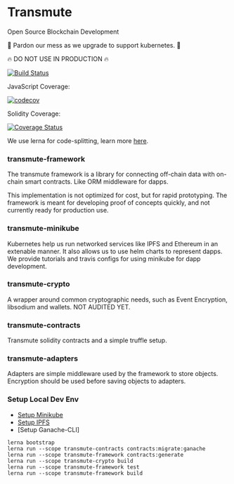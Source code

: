 # Transmute

Open Source Blockchain Development 

🚧 Pardon our mess as we upgrade to support kubernetes. 🚧

🔥 DO NOT USE IN PRODUCTION 🔥

[![Build Status](https://travis-ci.org/transmute-industries/transmute.svg?branch=master)](https://travis-ci.org/transmute-industries/transmute)


JavaScript Coverage:

[![codecov](https://codecov.io/gh/transmute-industries/transmute/branch/master/graph/badge.svg)](https://codecov.io/gh/transmute-industries/transmute)


Solidity Coverage:

[![Coverage Status](https://coveralls.io/repos/github/transmute-industries/transmute/badge.svg?branch=feature%2Fokta-ci)](https://coveralls.io/github/transmute-industries/transmute?branch=feature%2Fokta-ci)

We use lerna for code-splitting, learn more [here](https://github.com/lerna/lerna).

### transmute-framework

The transmute framework is a library for connecting off-chain data with on-chain smart contracts. Like ORM middleware for dapps. 

This implementation is not optimized for cost, but for rapid prototyping. The framework is meant for developing proof of concepts quickly, and not currently ready for production use.

### transmute-minikube

Kubernetes help us run networked services like IPFS and Ethereum in an extenable manner. It also allows us to use helm charts to represent dapps. We provide tutorials and travis configs for using minikube for dapp development. 

### transmute-crypto

A wrapper around common cryptographic needs, such as Event Encryption, libsodium and wallets. NOT AUDITED YET.

### transmute-contracts

Transmute solidity contracts and a simple truffle setup.

### transmute-adapters

Adapters are simple middleware used by the framework to store objects. Encryption should be used before saving objects to adapters.


### Setup Local Dev Env
* [Setup Minikube](https://github.com/transmute-industries/transmute/tree/master/tutorials/minikube)
* [Setup IPFS](https://github.com/transmute-industries/transmute/tree/master/tutorials/minikube/ipfs)
* [Setup Ganache-CLI]

```
lerna bootstrap
lerna run --scope transmute-contracts contracts:migrate:ganache
lerna run --scope transmute-framework contracts:generate
lerna run --scope transmute-crypto build
lerna run --scope transmute-framework test
lerna run --scope transmute-framework build
```


<!-- 
### Recommended Setup

#### Note: Use npm with this project, yarn does not play nicely with lerna setup.

We provide test infrastructure to run the project, without the need to run a local testnet or ipfs and deploy contracts:

```
npm install -g lerna
git clone https://github.com/transmute-industries/transmute.git
lerna bootstrap
lerna run build --ignore transmute-contracts --ignore transmute-framework --ignore transmute-alpha
lerna run build --scope transmute-framework
```

#### Advanced Setup

If you wish to run everything locally, you can use this minikube setup:

* [Setup Minikube](https://github.com/transmute-industries/transmute/tree/master/tutorials/minikube)
* [Setup IPFS](https://github.com/transmute-industries/transmute/tree/master/tutorials/minikube/ipfs)
* [Setup Ganache-CLI](https://github.com/transmute-industries/transmute/tree/master/tutorials/minikube/ganache-cli)

When using minikube, before running scripts, you will want to export these env vars:

```
export GANACHE_CLI=$(minikube --namespace transmute-testrpc  service transmute-testrpc-ganache-cli --url )
export IPFS_GATEWAY=$(minikube service --url ipfs-gateway --namespace transmute-ipfs)
export IPFS_API=$(minikube service --url ipfs-api --namespace transmute-ipfs)
```

### Compliance Demo

Many compliance use cases involve linking off-chain data to on-chain smart contracts, which can provide an immutable audit log. Such transactions are expensive, but with the transmute framework some cost can be saved through off chain storage, via a hopefully familar redux interface.

In this tutorial, we'll show you how to write events to ethereum smart contracts, and how ReadModels represent the state of a smart contract as it processes each event. ReadModels can be saved to databases and queried over time, and are an interface for off chain services.

You'll learn:

* How to create an eventstore contract.
* How to save an event with an adapter.
* How to use a ReadModel to get a smart contracts state.

To get started, navigate to the `transmute-compliance-demo` directory.

```
cd packages/transmute-compliance-demo
```

Follow the instructions in the [Compliance Demo Read Me](./packages/transmute-compliance-demo) -->
